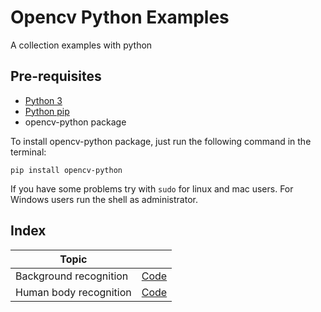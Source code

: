 # Opencv Python Examples
A collection examples with python 

## Pre-requisites
* [Python 3](https://www.python.org/downloads/)
* [Python pip](https://pip.pypa.io/en/stable/installing/)
* opencv-python package

To install opencv-python package, just run the following command in the terminal:
```shell
pip install opencv-python
```
If you have some problems try with ```sudo``` for linux and mac users. For Windows users run the shell as administrator.

## Index
|  Topic |   |
| ------------- |:-------------|
|  Background recognition |  [Code](https://github.com/DavidCuy/opencv-miniprojects/tree/master/green-screen) |
|  Human body recognition |  [Code](https://github.com/DavidCuy/opencv-miniprojects/tree/master/body-parts-recognition) |

